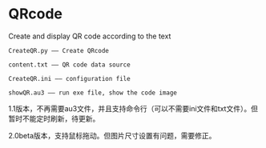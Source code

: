 # QRcode
Create and display QR code according to the text

`CreateQR.py —— Create QRcode`

`content.txt —— QR code data source`

`CreateQR.ini —— configuration file`

`showQR.au3 —— run exe file, show the code image`

1.1版本，不再需要au3文件，并且支持命令行（可以不需要ini文件和txt文件）。但暂时不能定时刷新，待更新。

2.0beta版本，支持鼠标拖动。但图片尺寸设置有问题，需要修正。